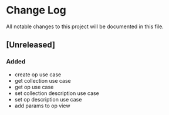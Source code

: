 # Change Log
All notable changes to this project will be documented in this file.

## [Unreleased]
### Added
- create op use case
- get collection use case
- get op use case
- set collection description use case
- set op description use case
- add params to op view
